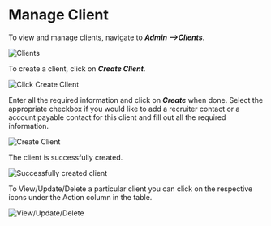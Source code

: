 Manage Client
=========

To view and manage clients, navigate to _**Admin -->Clients**_.

![Clients](../../images/admin/client_page.png)

To create a client, click on _**Create Client**_.  

![Click Create Client](../../images/admin/click_create_client.png)

Enter all the required information and click on _**Create**_ when done. 
Select the appropriate checkbox if you would like to add a recruiter contact or a account payable contact for this client and fill out all the required information. 

![Create Client](../../images/admin/create_client.png)

The client is successfully created.  

![Successfully created client](../../images/admin/successfully_created_client.png)

To View/Update/Delete a particular client you can click on the respective icons under the Action column in the table.  

![View/Update/Delete](../../images/admin/dependent_contact_actions.png)
